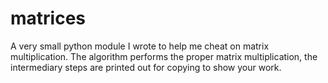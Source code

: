 matrices
========

A very small python module I wrote to help me cheat on matrix multiplication. 
The algorithm performs the proper matrix multiplication, the intermediary steps are printed out for copying to show your work.

